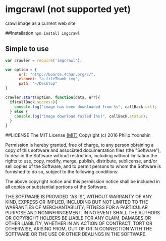 # imgcrawl (not supported yet)
crawl image as a current web site

##Installation
```npm install imgcrawl```

## Simple to use
```js
var crawler = require('imgcrawl');

var option = {
      url: "http://boards.4chan.org/c/",
      element: "a.fileThumb img",
      path: "~/Desktop"
}

crawler.start(option, function(data, err){
  if(callBack.success){
    console.log("image has been downloaded from %s", callBack.url);
  } else {
    console.log("image download failed [%s]", callBack.status);
  }
}
```

##LICENSE
The MIT License [(MIT)](https://github.com/imkimchi/muload/blob/master/LICENSE)
Copyright (c) 2016 Philip Yoonshin

Permission is hereby granted, free of charge, to any person obtaining a copy of this software and associated documentation files (the "Software"), to deal in the Software without restriction, including without limitation the rights to use, copy, modify, merge, publish, distribute, sublicense, and/or sell copies of the Software, and to permit persons to whom the Software is furnished to do so, subject to the following conditions:

The above copyright notice and this permission notice shall be included in all copies or substantial portions of the Software.

THE SOFTWARE IS PROVIDED "AS IS", WITHOUT WARRANTY OF ANY KIND, EXPRESS OR IMPLIED, INCLUDING BUT NOT LIMITED TO THE WARRANTIES OF MERCHANTABILITY, FITNESS FOR A PARTICULAR PURPOSE AND NONINFRINGEMENT. IN NO EVENT SHALL THE AUTHORS OR COPYRIGHT HOLDERS BE LIABLE FOR ANY CLAIM, DAMAGES OR OTHER LIABILITY, WHETHER IN AN ACTION OF CONTRACT, TORT OR OTHERWISE, ARISING FROM, OUT OF OR IN CONNECTION WITH THE SOFTWARE OR THE USE OR OTHER DEALINGS IN THE SOFTWARE.
